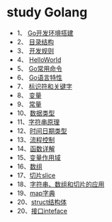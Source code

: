 # study Golang
- 1、 [Go开发环境搭建](./1-开发环境.md)
- 2、 [目录结构](./2-Go目录结构.md)
- 3、 [开发规则](./3-Go开发规则.md)
- 4、 [HelloWorld](./4-第一个helloworld程序.md)
- 5、 [Go常用命令](./5-Go常用命令.md)
- 6、 [Go语言特性](./6-Go语言特性.md)
- 7、 [标识符和关键字](./7-标识符和关键字.md)
- 8、 [变量](./8-变量.md)
- 9、 [常量](./9-常量.md)
- 10、[数据类型](10-基本数据类型.md)
- 11、[字符串原理](./11-字符串原理.md)
- 12、[时间日期类型](./12-时间日期类型.md)
- 13、[流程控制](./13-流程控制.md)
- 14、[函数详解](./14-函数.md)
- 15、[变量作用域](./15-变量作用域.md)
- 16、[数组](./16-数组.md)
- 17、[切片slice](./17-切片slice.md)
- 18、[字符串、数组和切片的应用](./18-%20字符串、数组和切片的应用.md)
- 19、[map字典](./19-map字典.md)
- 20、[struct结构体](./20-struct结构体.md)
- 20、[接口inteface](./21-接口inteface.md)

